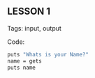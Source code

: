 ## LESSON 1
Tags: input, output

Code:  
```sh
puts "Whats is your Name?"
name = gets
puts name
```
